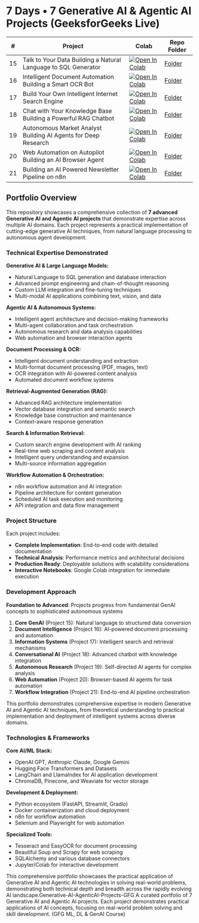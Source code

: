 # 7 Days • 7 Generative AI & Agentic AI Projects (GeeksforGeeks Live)

| # | Project | Colab | Repo Folder |
|---|---------|-------|-------------|
| 15 | Talk to Your Data Building a Natural Language to SQL Generator | [![Open In Colab](https://colab.research.google.com/assets/colab-badge.svg)](https://colab.research.google.com/drive/1J-1kOr43vAtIYEFHD5jy7BsTqMebU4WP) | [Folder](./15_Talk_to_Your_Data_Building_a_Natural_Language_to_SQL_Generator/) |
| 16 | Intelligent Document Automation Building a Smart OCR Bot | [![Open In Colab](https://colab.research.google.com/assets/colab-badge.svg)](https://colab.research.google.com/drive/1A0g52PZz_XFo4Ne9vlS5tXPGIxQi3HZd) | [Folder](./16_Intelligent_Document_Automation_Building_a_Smart_OCR_Bot/) |
| 17 | Build Your Own Intelligent Internet Search Engine | [![Open In Colab](https://colab.research.google.com/assets/colab-badge.svg)](https://colab.research.google.com/drive/1F6mF1SJR4cxg86zlXaYN220W4NeBf_RQ) | [Folder](./17_Build_Your_Own_Intelligent_Internet_Search_Engine/) |
| 18 | Chat with Your Knowledge Base Building a Powerful RAG Chatbot | [![Open In Colab](https://colab.research.google.com/assets/colab-badge.svg)](https://colab.research.google.com/drive/1lznsN8--_fowqqDaFsk0tMbyh6E0fHux) | [Folder](./18_Chat_with_Your_Knowledge_Base_Building_a_Powerful_RAG_Chatbot/) |
| 19 | Autonomous Market Analyst Building AI Agents for Deep Research | [![Open In Colab](https://colab.research.google.com/assets/colab-badge.svg)](https://colab.research.google.com/drive/1chtVzAMTZIehiPEU9raZJhGWa9Fy8bAn) | [Folder](./19_Autonomous_Market_Analyst_Building_AI_Agents_for_Deep_Research/) |
| 20 | Web Automation on Autopilot Building an AI Browser Agent | [![Open In Colab](https://colab.research.google.com/assets/colab-badge.svg)](https://colab.research.google.com/drive/1NDnXE_hz2lS03Dn35M1ciZ1R05pnyk8t) | [Folder](./20_Web_Automation_on_Autopilot_Building_an_AI_Browser_Agent/) |
| 21 | Building an AI Powered Newsletter Pipeline on n8n | [![Open In Colab](https://colab.research.google.com/assets/colab-badge.svg)](https://colab.research.google.com/drive/19nJIkSdFszBGw9ZqjRezaygmpEF0fY5M) | [Folder](./21_Building_an_AI_Powered_Newsletter_Pipeline_on_n8n/) |

## Portfolio Overview

This repository showcases a comprehensive collection of **7 advanced Generative AI and Agentic AI projects** that demonstrate expertise across multiple AI domains. Each project represents a practical implementation of cutting-edge generative AI techniques, from natural language processing to autonomous agent development.

### Technical Expertise Demonstrated

**Generative AI & Large Language Models:**
- Natural Language to SQL generation and database interaction
- Advanced prompt engineering and chain-of-thought reasoning
- Custom LLM integration and fine-tuning techniques
- Multi-modal AI applications combining text, vision, and data

**Agentic AI & Autonomous Systems:**
- Intelligent agent architecture and decision-making frameworks
- Multi-agent collaboration and task orchestration
- Autonomous research and data analysis capabilities
- Web automation and browser interaction agents

**Document Processing & OCR:**
- Intelligent document understanding and extraction
- Multi-format document processing (PDF, images, text)
- OCR integration with AI-powered content analysis
- Automated document workflow systems

**Retrieval-Augmented Generation (RAG):**
- Advanced RAG architecture implementation
- Vector database integration and semantic search
- Knowledge base construction and maintenance
- Context-aware response generation

**Search & Information Retrieval:**
- Custom search engine development with AI ranking
- Real-time web scraping and content analysis
- Intelligent query understanding and expansion
- Multi-source information aggregation

**Workflow Automation & Orchestration:**
- n8n workflow automation and AI integration
- Pipeline architecture for content generation
- Scheduled AI task execution and monitoring
- API integration and data flow management

### Project Structure

Each project includes:
- **Complete Implementation**: End-to-end code with detailed documentation
- **Technical Analysis**: Performance metrics and architectural decisions
- **Production Ready**: Deployable solutions with scalability considerations
- **Interactive Notebooks**: Google Colab integration for immediate execution

### Development Approach

**Foundation to Advanced**: Projects progress from fundamental GenAI concepts to sophisticated autonomous systems
1. **Core GenAI** (Project 15): Natural language to structured data conversion
2. **Document Intelligence** (Project 16): AI-powered document processing and automation
3. **Information Systems** (Project 17): Intelligent search and retrieval mechanisms
4. **Conversational AI** (Project 18): Advanced chatbot with knowledge integration
5. **Autonomous Research** (Project 19): Self-directed AI agents for complex analysis
6. **Web Automation** (Project 20): Browser-based AI agents for task automation
7. **Workflow Integration** (Project 21): End-to-end AI pipeline orchestration

This portfolio demonstrates comprehensive expertise in modern Generative AI and Agentic AI techniques, from theoretical understanding to practical implementation and deployment of intelligent systems across diverse domains.

### Technologies & Frameworks

**Core AI/ML Stack:**
- OpenAI GPT, Anthropic Claude, Google Gemini
- Hugging Face Transformers and Datasets
- LangChain and LlamaIndex for AI application development
- ChromaDB, Pinecone, and Weaviate for vector storage

**Development & Deployment:**
- Python ecosystem (FastAPI, Streamlit, Gradio)
- Docker containerization and cloud deployment
- n8n for workflow automation
- Selenium and Playwright for web automation

**Specialized Tools:**
- Tesseract and EasyOCR for document processing
- Beautiful Soup and Scrapy for web scraping
- SQLAlchemy and various database connectors
- Jupyter/Colab for interactive development

This comprehensive portfolio showcases the practical application of Generative AI and Agentic AI technologies in solving real-world problems, demonstrating both technical depth and breadth across the rapidly evolving AI landscape.Generative-AI-AgenticAI-Projects-GFG
A curated portfolio of 7 Generative AI and Agentic AI projects. Each project demonstrates practical applications of AI concepts, focusing on real-world problem solving and skill development. (GFG ML, DL &amp; GenAI Course)
